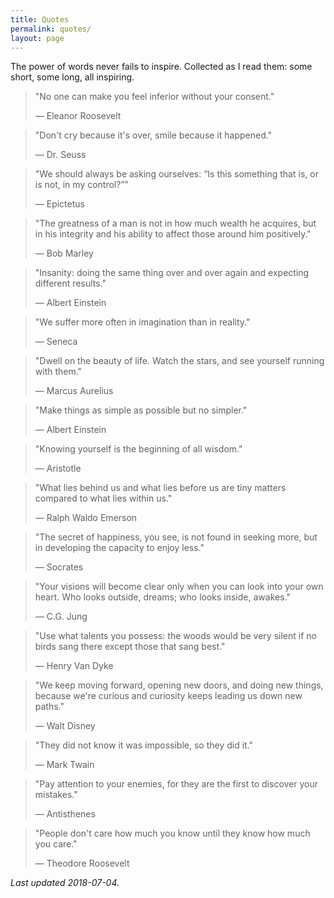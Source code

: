 ```yaml
---
title: Quotes
permalink: quotes/
layout: page
---
```

The power of words never fails to inspire. Collected as I read them: some short, some long, all inspiring.

>"No one can make you feel inferior without your consent."
>
>— Eleanor Roosevelt

>"Don't cry because it's over, smile because it happened."
>
>— Dr. Seuss

>"We should always be asking ourselves: “Is this something that is, or is not, in my control?”"
>
>— Epictetus

>"The greatness of a man is not in how much wealth he acquires, but in his integrity and his ability to affect those around him positively."
>
>— Bob Marley

>"Insanity: doing the same thing over and over again and expecting different results."
>
>— Albert Einstein

>"We suffer more often in imagination than in reality."
>
>— Seneca

>"Dwell on the beauty of life. Watch the stars, and see yourself running with them."
>
>— Marcus Aurelius

>"Make things as simple as possible but no simpler."
>
>— Albert Einstein

>"Knowing yourself is the beginning of all wisdom."
>
>— Aristotle

>"What lies behind us and what lies before us are tiny matters compared to what lies within us."
>
>— Ralph Waldo Emerson

>"The secret of happiness, you see, is not found in seeking more, but in developing the capacity to enjoy less."
>
>— Socrates

>"Your visions will become clear only when you can look into your own heart. Who looks outside, dreams; who looks inside, awakes."
>
>— C.G. Jung

>"Use what talents you possess: the woods would be very silent if no birds sang there except those that sang best."
>
>— Henry Van Dyke

>"We keep moving forward, opening new doors, and doing new things, because we're curious and curiosity keeps leading us down new paths."
>
>— Walt Disney

>"They did not know it was impossible, so they did it."
>
>— Mark Twain

>"Pay attention to your enemies, for they are the first to discover your mistakes."
>
>— Antisthenes

>"People don't care how much you know until they know how much you care."
>
>— Theodore Roosevelt 

*Last updated 2018-07-04.*